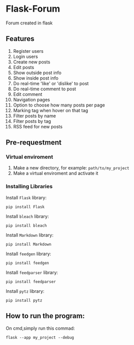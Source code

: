 # Flask-Forum
Forum created in flask

## Features

1. Register users
2. Login users
3. Create new posts
4. Edit posts
5. Show outside post info
6. Show inside post info
7. Do real-time 'like' or 'dislike' to post 
8. Do real-time comment to post 
9. Edit comment
10. Navigation pages
11. Option to choose how many posts per page
12. Marking tag when hover on that tag
13. Filter posts by name
14. Filter posts by tag
15. RSS feed for new posts

## Pre-requestment
### Virtual enviroment
1. Make a new directory, for example: ```path/to/my_project```
2. Make a virtual enviroment and activate it

### Installing Libraries

Install ```Flask``` library:

```pip install Flask```

Install ```bleach``` library:

```pip install bleach```

Install ```Markdown``` library:

```pip install Markdown```

Install ```feedgen``` library:

```pip install feedgen```

Install ```feedparser``` library:

```pip install feedparser```

Install ```pytz``` library:

```pip install pytz```

## How to run the program:

On cmd,simply run this commad:

```flask --app my_project --debug```


